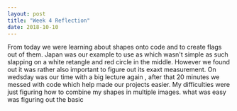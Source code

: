 ```yaml
---
layout: post
title: "Week 4 Reflection"
date: 2018-10-10
---
```

From today we were learning about shapes onto code and to create flags out of them. Japan was our example to use as which wasn't simple as such slapping on a white retangle and red circle in the middle. However we found out it was rather also important to figure out its exaxt measurement. On wedsday was our time with a big lecture again , after that 20 minutes we messed with code which help made our projects easier. My difficulties were just figuring how to combine my shapes in multiple images. what was easy was figuring out the basic 
